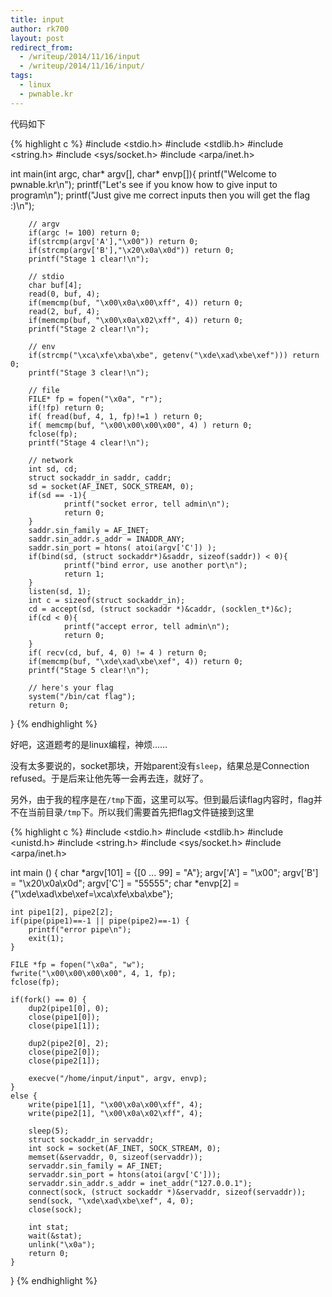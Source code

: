 ```yaml
---
title: input
author: rk700
layout: post
redirect_from: 
  - /writeup/2014/11/16/input
  - /writeup/2014/11/16/input/
tags:
  - linux
  - pwnable.kr
---
```

代码如下

{% highlight c %}
#include <stdio.h>
#include <stdlib.h>
#include <string.h>
#include <sys/socket.h>
#include <arpa/inet.h>

int main(int argc, char* argv[], char* envp[]){
        printf("Welcome to pwnable.kr\n");
        printf("Let's see if you know how to give input to program\n");
        printf("Just give me correct inputs then you will get the flag :)\n");

        // argv
        if(argc != 100) return 0;
        if(strcmp(argv['A'],"\x00")) return 0;
        if(strcmp(argv['B'],"\x20\x0a\x0d")) return 0;
        printf("Stage 1 clear!\n");

        // stdio
        char buf[4];
        read(0, buf, 4);
        if(memcmp(buf, "\x00\x0a\x00\xff", 4)) return 0;
        read(2, buf, 4);
        if(memcmp(buf, "\x00\x0a\x02\xff", 4)) return 0;
        printf("Stage 2 clear!\n");

        // env
        if(strcmp("\xca\xfe\xba\xbe", getenv("\xde\xad\xbe\xef"))) return 0;
        printf("Stage 3 clear!\n");

        // file
        FILE* fp = fopen("\x0a", "r");
        if(!fp) return 0;
        if( fread(buf, 4, 1, fp)!=1 ) return 0;
        if( memcmp(buf, "\x00\x00\x00\x00", 4) ) return 0;
        fclose(fp);
        printf("Stage 4 clear!\n");

        // network
        int sd, cd;
        struct sockaddr_in saddr, caddr;
        sd = socket(AF_INET, SOCK_STREAM, 0);
        if(sd == -1){
                printf("socket error, tell admin\n");
                return 0;
        }
        saddr.sin_family = AF_INET;
        saddr.sin_addr.s_addr = INADDR_ANY;
        saddr.sin_port = htons( atoi(argv['C']) );
        if(bind(sd, (struct sockaddr*)&saddr, sizeof(saddr)) < 0){
                printf("bind error, use another port\n");
                return 1;
        }
        listen(sd, 1);
        int c = sizeof(struct sockaddr_in);
        cd = accept(sd, (struct sockaddr *)&caddr, (socklen_t*)&c);
        if(cd < 0){
                printf("accept error, tell admin\n");
                return 0;
        }
        if( recv(cd, buf, 4, 0) != 4 ) return 0;
        if(memcmp(buf, "\xde\xad\xbe\xef", 4)) return 0;
        printf("Stage 5 clear!\n");

        // here's your flag
        system("/bin/cat flag");
        return 0;
}
{% endhighlight %}

好吧，这道题考的是linux编程，神烦……

没有太多要说的，socket那块，开始parent没有`sleep`，结果总是Connection refused。于是后来让他先等一会再去连，就好了。

另外，由于我的程序是在`/tmp`下面，这里可以写。但到最后读flag内容时，flag并不在当前目录`/tmp`下。所以我们需要首先把flag文件链接到这里


{% highlight c %}
#include <stdio.h>
#include <stdlib.h>
#include <unistd.h>
#include <string.h>
#include <sys/socket.h>
#include <arpa/inet.h>

int main () {
    char *argv[101] = {[0 ... 99] = "A"};
    argv['A'] = "\x00";
    argv['B'] = "\x20\x0a\x0d";
    argv['C'] = "55555";
    char *envp[2] = {"\xde\xad\xbe\xef=\xca\xfe\xba\xbe"};

    int pipe1[2], pipe2[2];
    if(pipe(pipe1)==-1 || pipe(pipe2)==-1) {
        printf("error pipe\n");
        exit(1);
    }

    FILE *fp = fopen("\x0a", "w");
    fwrite("\x00\x00\x00\x00", 4, 1, fp);
    fclose(fp);

    if(fork() == 0) {
        dup2(pipe1[0], 0);
        close(pipe1[0]);
        close(pipe1[1]);

        dup2(pipe2[0], 2);
        close(pipe2[0]);
        close(pipe2[1]);

        execve("/home/input/input", argv, envp);
    }
    else {
        write(pipe1[1], "\x00\x0a\x00\xff", 4);
        write(pipe2[1], "\x00\x0a\x02\xff", 4);

        sleep(5);
        struct sockaddr_in servaddr;
        int sock = socket(AF_INET, SOCK_STREAM, 0);
        memset(&servaddr, 0, sizeof(servaddr));
        servaddr.sin_family = AF_INET;
        servaddr.sin_port = htons(atoi(argv['C']));
        servaddr.sin_addr.s_addr = inet_addr("127.0.0.1");
        connect(sock, (struct sockaddr *)&servaddr, sizeof(servaddr));
        send(sock, "\xde\xad\xbe\xef", 4, 0);
        close(sock);

        int stat;
        wait(&stat);
        unlink("\x0a");
        return 0;
    }
}
{% endhighlight %}
